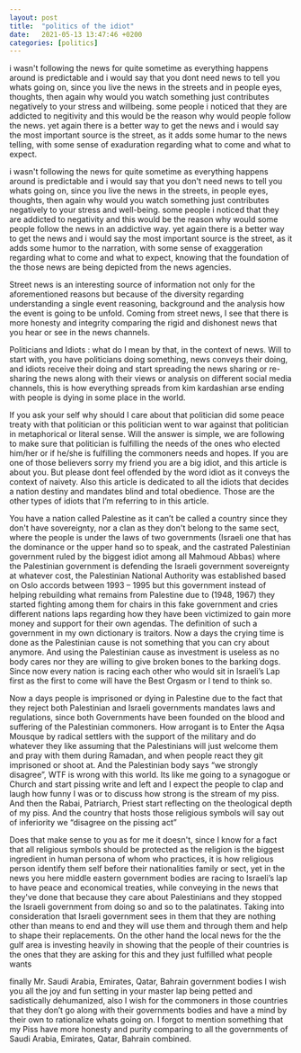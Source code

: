 ```yaml
---
layout: post
title:  "politics of the idiot"
date:   2021-05-13 13:47:46 +0200
categories: [politics]
---
```


<p>
i wasn't following the news for quite sometime as everything happens around is predictable and i would say that you dont need news to tell you whats going on, since you live the news in the streets and in people eyes, thoughts, then again why would you watch something just contributes negatively to your stress and willbeing. some people i noticed that they are addicted to negitivity and this would be the reason why would people follow the news. yet again there is a better way to get the news and i would say the most important source is the street, as it adds some humar to the news telling, with some sense of exaduration regarding what to come and what to expect.   
</p>
<p>
i wasn't following the news for quite sometime as everything happens around is predictable and i would say that you don't need news to tell you whats going on, since you live the news in the streets, in people eyes, thoughts, then again why would you watch something just contributes negatively to your stress and well-being. some people i noticed that they are addicted to negativity and this would be the reason why would some people follow the news in an addictive way. yet again there is a better way to get the news and i would say the most important source is the street, as it adds some humor to the narration, with some sense of exaggeration regarding what to come and what to expect, knowing that the foundation of the those news are being depicted from the news agencies. 
</p>
<p>
Street news is an interesting source of information not only for the aforementioned reasons but because of the diversity regarding understanding a single event reasoning, background and the analysis how the event is going to be unfold. Coming from street news, I see that there is more honesty and integrity comparing the rigid and dishonest news that you hear or see in the news channels.
</p>
<p>
Politicians and Idiots : what do I mean by that, in the context of news. Will to start with, you have politicians doing something, news conveys their doing, and idiots receive their doing and start spreading the news sharing or re-sharing the news along with their views or analysis on different social media channels, this is how everything spreads from kim kardashian arse ending with people is dying in some place in the world. 
</p>
<p>
If you ask your self why should I care about that politician did some peace treaty with that politician or this politician went to war against that  politician in metaphorical or literal sense. Will the answer is simple, we are following to make sure that politician is fulfilling the needs of the ones who elected him/her or if he/she is fulfilling the commoners needs and hopes. If you are one of those believers sorry my friend you are a big idiot, and this article is about you. But please dont feel offended by the word idiot as it conveys the context of naivety. Also this article is dedicated to all the idiots that decides a nation destiny and mandates blind and total obedience. Those are the other types of idiots that I’m referring to in this article.
</p>
<p>
You have a nation called Palestine as it can’t be called a country since they don't have sovereignty, nor a clan as they don't belong to the same sect, where the people is under the laws of two governments (Israeli one that has the dominance or the upper hand so to speak, and the castrated Palestinian government ruled by the biggest idiot among all Mahmoud Abbas)  where the Palestinian government is defending the Israeli government sovereignty at whatever cost, the Palestinian National Authority was established based on Oslo accords between 1993 – 1995 but this government instead of helping rebuilding what remains from Palestine due to (1948, 1967) they started fighting among them for chairs in this fake government and cries different nations laps regarding how they have been victimized to gain more money and support for their own agendas. The definition of such a government in my own dictionary is traitors. Now a days the crying time is done as the Palestinian cause is not something that you can cry about anymore.  And using the Palestinian cause as investment is useless as no body cares nor they are willing to give broken bones to the barking dogs. 
 Since now every nation is racing each other who would sit in Israeli’s Lap first as the first to come will have the Best Orgasm or I tend to think so. 
</p>
<p>
Now a days people is imprisoned or dying in Palestine due to the fact that they reject both Palestinian and Israeli governments mandates laws and regulations, since both Governments have been founded on the blood and suffering of the Palestinian commoners. How arrogant is to Enter the Aqsa Mousque by radical settlers with the support of the military and do whatever they like assuming that the Palestinians will just welcome them and pray with them during Ramadan, and when people react they git imprisoned or shoot at. And the Palestinian body says “we strongly disagree”, WTF is wrong with this world. Its like me going to a synagogue or Church and start pissing write and left and I expect the people to clap and laugh how funny I was or to discuss how strong is the stream of my piss. And then the Rabai, Patriarch, Priest start reflecting on the theological depth of my piss. And the country that hosts those religious symbols will say out of inferiority we “disagree on the pissing act” 
</p>
<p>
Does that make sense to you as for me it doesn't, since I know for a fact that all religious symbols should be protected as the religion is the biggest ingredient in human persona of whom who practices, it is how religious person identify them self before their nationalities family or sect, yet in the news you here middle eastern government bodies are racing to Israeli’s lap to have peace and economical treaties, while conveying in the news  that they've done that because they care about Palestinians and they stopped the Israeli government from doing so and so to the palatinates. Taking into consideration that Israeli government  sees in them that they are nothing other than means to end and they will use them and through them and help to shape their replacements. On the other hand the local news for the the gulf area is investing heavily in showing that the people of their countries is the ones that they are asking for this and they just fulfilled what people wants 
</p>
<p>
finally Mr. Saudi Arabia, Emirates, Qatar, Bahrain government bodies I wish you all the joy and fun setting in your master lap being petted and sadistically dehumanized, also I wish for the commoners in those countries that they don’t go along with their governments bodies and have a mind by their own to rationalize whats going on. I forgot to mention something that my Piss have more honesty and purity comparing to all the governments of  Saudi Arabia, Emirates, Qatar, Bahrain combined. 
</p>